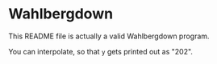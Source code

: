 # Wahlbergdown

This README file is actually a valid Wahlbergdown program.
<!--
(fac n) is
(if (= n 0)
    1
    (* n (fac (- n 1))))
-->
<!--
y is (fac 13)
-->
You can interpolate, so that `y` gets printed out as "202".

